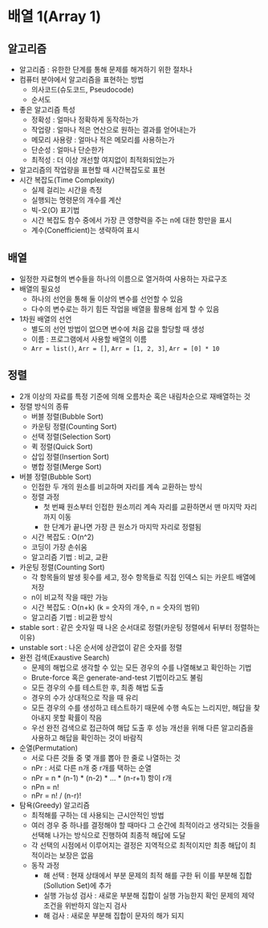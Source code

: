 # 배열 1(Array 1)

## 알고리즘

- 알고리즘 : 유한한 단계를 통해 문제를 해겨하기 위한 절차나
- 컴퓨터 분야에서 알고리즘을 표현하는 방법
  - 의사코드(슈도코드, Pseudocode)
  - 순서도
- 좋은 알고리즘 특성
  - 정확성 : 얼마나 정확하게 동작하는가
  - 작업량 : 얼마나 적은 연산으로 원하는 결과를 얻어내는가
  - 메모리 사용량 : 얼마나 적은 메모리를 사용하는가
  - 단순성 : 얼마나 단순한가
  - 최적성 : 더 이상 개선할 여지없이 최적화되었는가
- 알고리즘의 작업량을 표현할 때 시간복잡도로 표현
- 시간 복잡도(Time Complexity)
  - 실제 걸리는 시간을 측정
  - 실행되는 명령문의 개수를 계산
  - 빅-오(O) 표기법
  - 시간 복잡도 함수 중에서 가장 큰 영향력을 주는 n에 대한 항만을 표시
  - 계수(Conefficient)는 생략하여 표시



## 배열

- 일정한 자료형의 변수들을 하나의 이름으로 열거하여 사용하는 자료구조
- 배열의 필요성
  - 하나의 선언을 통해 둘 이상의 변수를 선언할 수 있음
  - 다수의 변수로는 하기 힘든 작업을 배열을 활용해 쉽게 할 수 있음
- 1차원 배열의 선언
  - 별도의 선언 방법이 없으면 변수에 처음 값을 할당할 때 생성
  - 이름 : 프로그램에서 사용할 배열의 이름
  - `Arr = list()`, `Arr = []`, `Arr = [1, 2, 3]`, `Arr = [0] * 10`



## 정렬

- 2개 이상의 자료를 특정 기준에 의해 오름차순 혹은 내림차순으로 재배열하는 것
- 정렬  방식의 종류
  - 버블 정렬(Bubble Sort)
  - 카운팅 정렬(Counting Sort)
  - 선택 정렬(Selection Sort)
  - 퀵 정렬(Quick Sort)
  - 삽입 정렬(Insertion Sort)
  - 병합 정렬(Merge Sort)
- 버블 정렬(Bubble Sort)
  - 인접한 두 개의 원소를 비교하며 자리를 계속 교환하는 방식
  - 정렬 과정
    - 첫 번째 원소부터 인접한 원소끼리 계속 자리를 교환하면서 맨 마지막 자리까지 이동
    - 한 단계가 끝나면 가장 큰 원소가 마지막 자리로 정렬됨
  - 시간 복잡도 : O(n^2)
  - 코딩이 가장 손쉬움
  - 알고리즘 기법 : 비교, 교환
- 카운팅 정렬(Counting Sort)
  - 각 항목들의 발생 횟수를 세고, 정수 항목들로 직접 인덱스 되는 카운트 배열에 저장
  - n이 비교적 작을 때만 가능
  - 시간 복잡도 : O(n+k) (k = 숫자의 개수, n = 숫자의 범위)
  - 알고리즘 기법 : 비교환 방식
- stable sort : 같은 숫자일 때 나온 순서대로 정렬(카운팅 정렬에서 뒤부터 정렬하는 이유)
- unstable sort : 나온 순서에 상관없이 같은 숫자를 정렬
- 완전 검색(Exaustive Search)
  - 문제의 해법으로 생각할 수 있는 모든 경우의 수를 나열해보고 확인하는 기법
  - Brute-force 혹은 generate-and-test 기법이라고도 불림
  - 모든 경우의 수를 테스트한 후, 최종 해법 도출
  - 경우의 수가 상대적으로 작을 때 유리
  - 모든 경우의 수를 생성하고 테스트하기 때문에 수행 속도는 느리지만, 해답을 찾아내지 못할 확률이 작음
  - 우선 완전 검색으로 접근하여 해답 도출 후 성능 개선을 위해 다른 알고리즘을 사용하고 해답을 확인하는 것이 바람직
- 순열(Permutation)
  - 서로 다른 것들 중 몇 개를 뽑아 한 줄로 나열하는 것
  - nPr : 서로 다른 n개 중 r개를 택하는 순열
  - nPr = n * (n-1) * (n-2) * ... * (n-r+1) 항이 r개
  - nPn = n!
  - nPr = n! / (n-r)!
- 탐욕(Greedy) 알고리즘
  - 최적해를 구하는 데 사용되는 근시안적인 방법
  - 여러 경우 중 하나를 결정해야 할 때마다 그 순간에 최적이라고 생각되는 것들을 선택해 나가는 방식으로 진행하여 최종적 해답에 도달
  - 각 선택의 시점에서 이루어지는 결정은 지역적으로 최적이지만 최종 해답이 최적이라는 보장은 없음
  - 동작 과정
    - 해 선택 : 현재 상태에서 부분 문제의 최적 해를 구한 뒤 이를 부분해 집합(Sollution Set)에 추가
    - 실행 가능성 검사 : 새로운 부분해 집합이 실행 가능한지 확인 문제의 제약 조건을 위반하지 않는지 검사
    - 해 검사 : 새로운 부분해 집합이 문자의 해가 되지